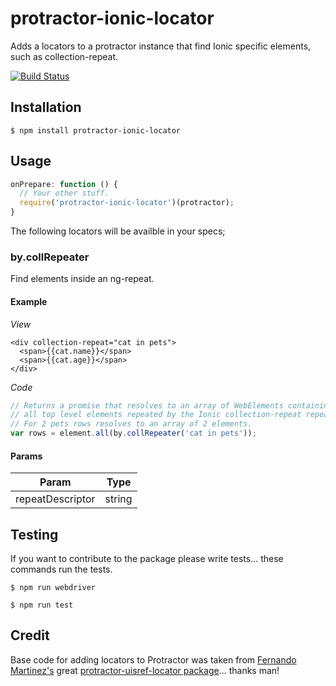 protractor-ionic-locator
===

Adds a locators to a protractor instance that find Ionic specific elements, such as collection-repeat.

[![Build Status](https://travis-ci.org/MobileCaddy/protractor-ionic-locator.svg)](https://travis-ci.org/MobileCaddy/protractor-ionic-locator)

## Installation

`$ npm install protractor-ionic-locator`

## Usage

```javascript
onPrepare: function () {
  // Your other stuff.
  require('protractor-ionic-locator')(protractor);
}
```

The following locators will be availble in your specs;

### by.collRepeater

Find elements inside an ng-repeat.

#### Example

*View*
```xhtml
<div collection-repeat="cat in pets">
  <span>{{cat.name}}</span>
  <span>{{cat.age}}</span>
</div>
```

*Code*
```javascript
// Returns a promise that resolves to an array of WebElements containing
// all top level elements repeated by the Ionic collection-repeat repeater. 
// For 2 pets rows resolves to an array of 2 elements.
var rows = element.all(by.collRepeater('cat in pets'));
```

#### Params

Param            | Type
---------------- | -------------
repeatDescriptor | string

## Testing

If you want to contribute to the package please write tests... these commands run the tests.

```
$ npm run webdriver

$ npm run test
```

## Credit

Base code for adding locators to Protractor was taken from [Fernando Martinez's](https://github.com/crzrcn) great [protractor-uisref-locator package](https://github.com/crzrcn/protractor-uisref-locator)... thanks man!